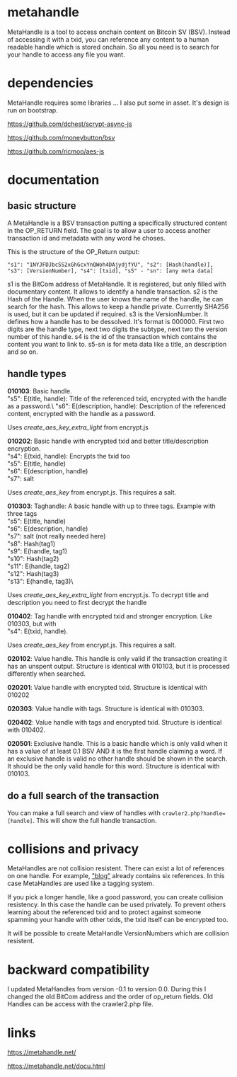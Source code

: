 # metahandle

MetaHandle is a tool to access onchain content on Bitcoin SV (BSV). Instead of accessing it with a txid, you can reference any content to a human readable handle which is stored onchain. So all you need is to search for your handle to access any file you want.

# dependencies

MetaHandle requires some libraries ... I also put some in asset. It's design is run on bootstrap.

https://github.com/dchest/scrypt-async-js

https://github.com/moneybutton/bsv

https://github.com/ricmoo/aes-js

# documentation

## basic structure

A MetaHandle is a BSV transaction putting a specifically structured content in the OP_RETURN field. The goal is to allow a user to access another transaction id and metadata with any word he choses.

This is the structure of the OP_Return output:

`"s1": "1NYJFDJbcSS2xGhGcxYnQWoh4DAjydjfYU",
"s2": [Hash(handle)],
"s3": [VersionNumber],
"s4": [txid],
"s5" - "sn": [any meta data]`

s1 is the BitCom address of MetaHandle. It is registered, but only filled with documentary content. It allows to identify a handle transaction. 
s2 is the Hash of the Handle. When the user knows the name of the handle, he can search for the hash. This allows to keep a handle private. Currently SHA256 is used, but it can be updated if required.
s3 is the VersionNumber. It defines how a handle has to be dessolved. It's format is 000000. First two digits are the handle type, next two digits the subtype, next two the version number of this handle.
s4 is the id of the transaction which contains the content you want to link to.
s5-sn is for meta data like a title, an description and so on.

## handle types

**010103**: Basic handle.\
"s5": E(title, handle): Title of the referenced txid, encrypted with the handle as a password.\ 
"s6": E(description, handle): Description of the referenced content, encrypted with the handle as a password.

Uses *create_aes_key_extra_light* from encrypt.js


**010202**: Basic handle with encrypted txid and better title/description encryption.\
"s4": E(txid, handle): Encrypts the txid too\
"s5": E(title, handle)\
"s6": E(description, handle)\
"s7": salt

Uses *create_aes_key* from encrypt.js. This requires a salt.

**010303**: Taghandle: A basic handle with up to three tags. Example with three tags\
"s5": E(title, handle)\
"s6": E(description, handle)\
"s7": salt (not really needed here)\
"s8": Hash(tag1)\
"s9": E(handle, tag1)\
"s10": Hash(tag2)\
"s11": E(handle, tag2)\
"s12": Hash(tag3)\
"s13": E(handle, tag3)\

Uses *create_aes_key_extra_light* from encrypt.js. To decrypt title and description you need to first decrypt the handle

**010402**: Tag handle with encrypted txid and stronger encryption. Like 010303, but with\
"s4": E(txid, handle).

Uses *create_aes_key* from encrypt.js. This requires a salt.

**020102**: Value handle. This handle is only valid if the transaction creating it has an unspent output. Structure is identical with 010103, but it is processed differently when searched.

**020201**: Value handle with encrypted txid. Structure is identical with 010202

**020303**: Value handle with tags. Structure is identical with 010303.

**020402**: Value handle with tags and encrypted txid. Structure is identical with 010402.

**020501**: Exclusive handle. This is a basic handle which is only valid when it has a value of at least 0.1 BSV AND it is the first handle claiming a word. If an exclusive handle is valid no other handle should be shown in the search. It should be the only valid handle for this word. Structure is identical with 010103.

## do a full search of the transaction

You can make a full search and view of handles with `crawler2.php?handle=[handle]`. This will show the full handle transaction.

# collisions and privacy

MetaHandles are not collision resistent. There can exist a lot of references on one handle. For example, ["blog"](https://metahandle.net/metahandle.php?handle=blog) already contains six references. In this case MetaHandles are used like a tagging system. 

If you pick a longer handle, like a good password, you can create collision resistency. In this case the handle can be used privately. To prevent others learning about the referenced txid and to protect against someone spamming your handle with other txids, the txid itself can be encrypted too. 

It will be possible to create MetaHandle VersionNumbers which are collision resistent. 

# backward compatibility

I updated MetaHandles from version -0.1 to version 0.0. During this I changed the old BitCom address and the order of op_return fields. Old Handles can be access with the crawler2.php file.

# links

https://metahandle.net/

https://metahandle.net/docu.html
